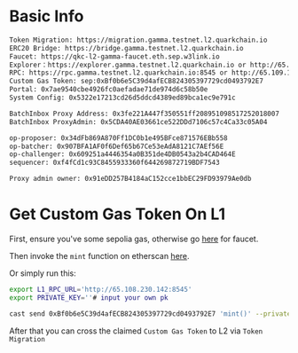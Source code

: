 # Basic Info

```bash
Token Migration: https://migration.gamma.testnet.l2.quarkchain.io
ERC20 Bridge: https://bridge.gamma.testnet.l2.quarkchain.io
Faucet: https://qkc-l2-gamma-faucet.eth.sep.w3link.io
Explorer：https://explorer.gamma.testnet.l2.quarkchain.io or http://65.109.115.36
RPC: https://rpc.gamma.testnet.l2.quarkchain.io:8545 or http://65.109.115.36:8545 
Custom Gas Token: sep:0xBf0b6e5C39d4afECB824305397729cd0493792E7
Portal: 0x7ae9540cbe4926fc0aefadae71de974d6c58b50e
System Config: 0x5322e17213cd26d5ddcd4389ed89bca1ec9e791c

BatchInbox Proxy Address: 0x3fe221A447f350551ff208951098517252018007
BatchInbox ProxyAdmin: 0x5CDA40AE03661ce522DDd7106c57c4Ca33c05A04

op-proposer: 0x34dFb869A870Ff1DC0b1e495BFce871576EBb558
op-batcher: 0x907BFA1AF0f6Def65b67Ce53eAdA8121C7AEf56E
op-challenger: 0x609251a4446354a0B351de4DB0543a2b4CAD464E
sequencer: 0xf4fCd1c93C8455933360f644269872719BDF7543

Proxy admin owner: 0x91eDD257B4184aC152cce1bbEC29FD93979Ae0db
```
# Get Custom Gas Token On L1

First, ensure you've some sepolia gas, otherwise go [here](https://www.alchemy.com/faucets/ethereum-sepolia) for faucet.

Then invoke the `mint` function on etherscan [here](https://sepolia.etherscan.io/address/0xBf0b6e5C39d4afECB824305397729cd0493792E7#writeContract).

Or simply run this:
```bash
export L1_RPC_URL='http://65.108.230.142:8545'
export PRIVATE_KEY=''# input your own pk

cast send 0xBf0b6e5C39d4afECB824305397729cd0493792E7 'mint()' --private-key $PRIVATE_KEY -r $L1_RPC_URL
```

After that you can cross the claimed `Custom Gas Token` to L2 via `Token Migration`
